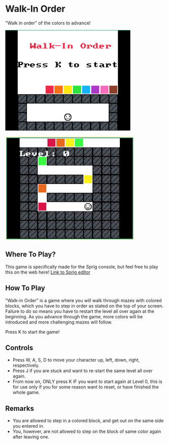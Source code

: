 # Walk-In Order

"Walk in order" of the colors to advance!

![Screenshot of start game screen](sprig_screenshot.png?raw=true)

![GIF of gameplay](sprig_demo.gif?raw=true)

## Where To Play?
This game is specifically made for the Sprig console, but feel free to play this on the web here!
[Link to Sprig editor](https://sprig.hackclub.com/share/R2YhaCrwNyQQUn9X1ReK)

## How To Play
"Walk-in Order" is a game where you will walk through mazes with colored blocks, 
which you have to step in order as stated on the top of your screen. Failure to do so
means you have to restart the level all over again at the beginning. As you advance through
the game, more colors will be introduced and more challenging mazes will follow.

Press K to start the game!

## Controls
- Press W, A, S, D to move your character up, left, down, right, respectively.
- Press J if you are stuck and want to re-start the same level all over again.
- From now on, ONLY press K IF you want to start again at Level 0,
this is for use only if you for some reason want to reset, or have finished the whole game.

## Remarks
- You are allowed to step in a colored block, and get out on the same side you entered in.
- You, however, are not allowed to step on the block of same color again after leaving one.
